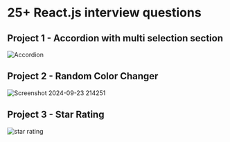 # 25+ React.js interview questions

## Project 1 - Accordion with multi selection section
![Accordion](https://github.com/user-attachments/assets/2a03f407-31ff-4656-9447-01dd8723a8af)

## Project 2 - Random Color Changer
![Screenshot 2024-09-23 214251](https://github.com/user-attachments/assets/7ee9fcaf-9856-4049-abda-07afb84cc535)

## Project 3 - Star Rating
![star rating](https://github.com/user-attachments/assets/0fd6aa3a-75eb-494e-b757-30f19cb34ff4)
